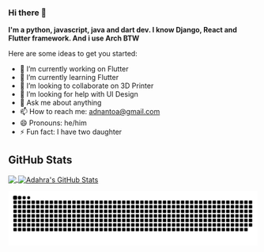 ### Hi there 👋

**I'm a python, javascript, java and dart dev. I know Django, React and Flutter framework. And i use Arch BTW**

Here are some ideas to get you started:

- 🔭 I’m currently working on Flutter
- 🌱 I’m currently learning Flutter
- 👯 I’m looking to collaborate on 3D Printer
- 🤔 I’m looking for help with UI Design
- 💬 Ask me about anything
- 📫 How to reach me: adnantoa@gmail.com
- 😄 Pronouns: he/him
- ⚡ Fun fact: I have two daughter

## GitHub Stats

<a href="https://github.com/adahra/adahra">
  <img align="center" src="https://github-readme-stats.vercel.app/api/top-langs/?username=adahra&hide=html,css&langs_count=10&layout=compact&theme=gotham&show_icons=true&line_height=27" />
</a>


<a href="https://github.com/adahra/adahra">
  <img align="center" src="https://github-readme-stats.vercel.app/api?username=adahra&theme=gotham" alt="Adahra's GitHub Stats" />
</a>

![Snake animation](https://github.com/adahra/adahra/blob/output/github-contribution-grid-snake.svg)
